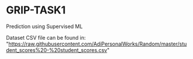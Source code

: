 # GRIP-TASK1
Prediction using Supervised ML

Dataset CSV file can be found in:
"https://raw.githubusercontent.com/AdiPersonalWorks/Random/master/student_scores%20-%20student_scores.csv"
